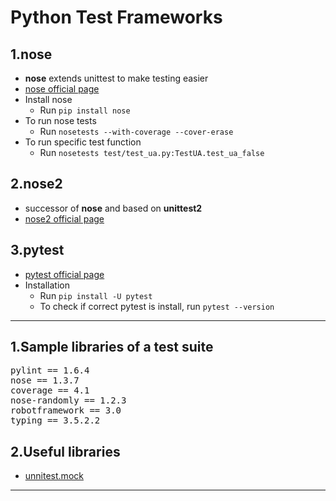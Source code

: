 # Python Test Frameworks

## 1.nose
- **nose** extends unittest to make testing easier
- [nose official page](http://nose.readthedocs.io/en/latest/)
- Install nose
  - Run `pip install nose`
- To run nose tests
  - Run `nosetests --with-coverage --cover-erase`
- To run specific test function
  - Run `nosetests test/test_ua.py:TestUA.test_ua_false`

## 2.nose2
- successor of **nose** and based on **unittest2**
- [nose2 official page](http://nose2.readthedocs.io/en/latest/)

## 3.pytest
- [pytest official page](http://doc.pytest.org/en/latest/)
- Installation
  - Run `pip install -U pytest`
  - To check if correct pytest is install, run `pytest --version`

---

## 1.Sample libraries of a test suite
<pre>pylint == 1.6.4
nose == 1.3.7
coverage == 4.1
nose-randomly == 1.2.3
robotframework == 3.0
typing == 3.5.2.2
</pre>

## 2.Useful libraries
- [unnitest.mock](https://docs.python.org/3.5/library/unittest.mock.html#module-unittest.mock)

---
